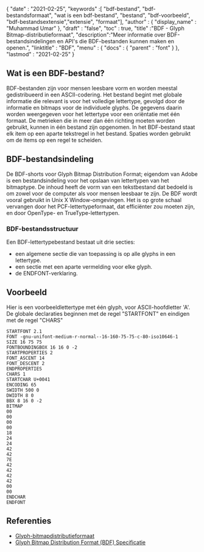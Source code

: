 {
  "date" : "2021-02-25",
  "keywords" :[ "bdf-bestand", "bdf-bestandsformaat", "wat is een bdf-bestand", "bestand", "bdf-voorbeeld", "bdf-bestandsextensie","extensie", "formaat"],
  "author" : {
    "display_name" : "Muhammad Umar"
},
  "draft" : "false",
  "toc" : true,
  "title" :"BDF - Glyph Bitmap-distributieformaat",
  "description":"Meer informatie over BDF-bestandsindelingen en API's die BDF-bestanden kunnen maken en openen.",
  "linktitle" : "BDF",
  "menu" : {
    "docs" : {
      "parent" : "font"
}
},
  "lastmod" : "2021-02-25"
}

## Wat is een BDF-bestand?
BDF-bestanden zijn voor mensen leesbare vorm en worden meestal gedistribueerd in een ASCII-codering. Het bestand begint met globale informatie die relevant is voor het volledige lettertype, gevolgd door de informatie en bitmaps voor de individuele glyphs. De gegevens daarin worden weergegeven voor het lettertype voor een oriëntatie met één formaat. De metrieken die in meer dan één richting moeten worden gebruikt, kunnen in één bestand zijn opgenomen. In het BDF-bestand staat elk item op een aparte tekstregel in het bestand. Spaties worden gebruikt om de items op een regel te scheiden.

## BDF-bestandsindeling
De BDF-shorts voor Glyph Bitmap Distribution Format; eigendom van Adobe is een bestandsindeling voor het opslaan van lettertypen van het bitmaptype. De inhoud heeft de vorm van een tekstbestand dat bedoeld is om zowel voor de computer als voor mensen leesbaar te zijn. De BDF wordt vooral gebruikt in Unix X Window-omgevingen. Het is op grote schaal vervangen door het PCF-lettertypeformaat, dat efficiënter zou moeten zijn, en door OpenType- en TrueType-lettertypen.
### BDF-bestandsstructuur
Een BDF-lettertypebestand bestaat uit drie secties:

- een algemene sectie die van toepassing is op alle glyphs in een lettertype.
- een sectie met een aparte vermelding voor elke glyph.
- de ENDFONT-verklaring.

## Voorbeeld
Hier is een voorbeeldlettertype met één glyph, voor ASCII-hoofdletter 'A'. De globale declaraties beginnen met de regel "STARTFONT" en eindigen met de regel "CHARS"
```
STARTFONT 2.1
FONT -gnu-unifont-medium-r-normal--16-160-75-75-c-80-iso10646-1
SIZE 16 75 75
FONTBOUNDINGBOX 16 16 0 -2
STARTPROPERTIES 2
FONT_ASCENT 14
FONT_DESCENT 2
ENDPROPERTIES
CHARS 1
STARTCHAR U+0041
ENCODING 65
SWIDTH 500 0
DWIDTH 8 0
BBX 8 16 0 -2
BITMAP
00
00
00
00
18
24
24
42
42
7E
42
42
42
42
00
00
ENDCHAR
ENDFONT
```



## Referenties
* [Glyph-bitmapdistributieformaat](https://en.wikipedia.org/wiki/Glyph_Bitmap_Distribution_Format)
* [Glyph Bitmap Distribution Format (BDF) Specificatie](https://adobe-type-tools.github.io/font-tech-notes/pdfs/5005.BDF_Spec.pdf)

